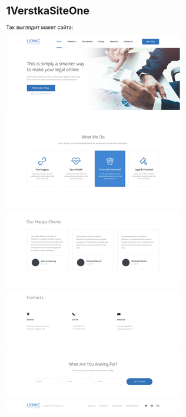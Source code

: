 # 1VerstkaSiteOne


Так выглядит макет сайта:

![Так выглядит макет сайта](/img/LionicTemplate.png)
